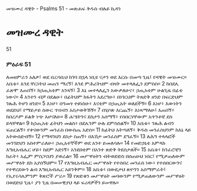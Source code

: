 ﻿
 መዝሙረ ዳዊት - Psalms 51 - መጽሐፍ ቅዱስ ብሉይ ኪዳን
# መዝሙረ ዳዊት
51
### ምዕራፍ 51
ለመዘምራን አለቃ፤ ወደ ቤርሳቤህ ከገባ በኋላ ነቢዩ ናታን ወደ እርሱ በመጣ ጊዜ፤ የዳዊት መዝሙር። 
 አቤቱ፥ እንደ ቸርነትህ መጠን ማረኝ፤ እንደ ምሕረትህም ብዛት መተላለፌን ደምስስ።
2  ከበደሌ ፈጽሞ እጠበኝ፥ ከኃጢአቴም አንጻኝ፤
3  እኔ መተላለፌን አውቃለሁና፥ ኃጢአቴም ሁልጊዜ በፊቴ ነውና።
4  አንተን ብቻ በደልሁ፥ በፊትህም ክፋትን አደረግሁ፥ በነገርህም ትጸድቅ ዘንድ በፍርድህም ንጹሕ ትሆን ዘንድ።
5  እነሆ፥ በዓመፃ ተፀነስሁ፥ እናቴም በኃጢአት ወለደችኝ።
6  እነሆ፥ እውነትን ወደድህ፤ የማይታይ ስውር ጥበብን አስታወቅኸኝ።
7  በሂሶጵ እርጨኝ፥ እነጻማለሁ፤ እጠበኝ፥ ከበረዶም ይልቅ ነጭ እሆናለሁ።
8  ሐሤትንና ደስታን አሰማኝ፥ የሰበርሃቸውም አጥንቶቼ ደስ ይላቸዋል።
9  ከኃጢአቴ ፊትህን መልስ፥ በደሌንም ሁሉ ደምስስልኝ።
10  አቤቱ፥ ንጹሕ ልብን ፍጠርልኝ፥ የቀናውንም መንፈስ በውስጤ አድስ።
11  ከፊትህ አትጣለኝ፥ ቅዱስ መንፈስህንም ከእኔ ላይ አትውሰድብኝ።
12  የማዳንህን ደስታ ስጠኝ፥ በእሽታ መንፈስም ደግፈኝ።
13  ለሕግ ተላላፎች መንገድህን አስተምራለሁ፥ ኃጢአተኞችም ወደ አንተ ይመለሳሉ።
14  የመድኃኒቴ አምላክ እግዚአብሔር ሆይ፥ ከደም አድነኝ፥ አንደበቴም በአንተ ጽድቅ ትደሰታለች።
15  አቤቱ፥ ከንፈሮቼን ክፈት፥ አፌም ምስጋናህን ያወራል።
16  መሥዋዕትን ብትወድድስ በሰጠሁህ ነበር፤ የሚቃጠለውም መሥዋዕት ደስ አያሰኝህም።
17  የእግዚአብሔር መሥዋዕት የተሰበረ መንፈስ ነው፥ የተሰበርውንና የተዋረደውን ልብ እግዚአብሔር አይንቅም።
18  አቤቱ፥ በውዴታህ ጽዮንን አሰማምራት፤ የኢየሩሳሌምንም ቅጽሮች ሥራ።
19  የጽድቁን መሥዋዕት መባውንም የሚቃጠለውንም መሥዋዕት በወደድህ ጊዜ፥ ያን ጊዜ በመሠዊያህ ላይ ፍሪዳዎችን ይሠዋሉ። 
